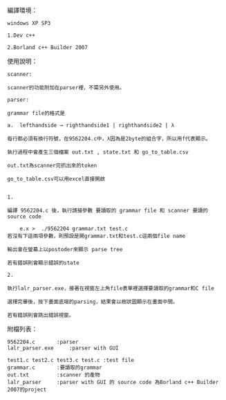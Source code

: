 編譯環境：

	windows XP SP3

	1.Dev c++

	2.Borland c++ Builder 2007

使用說明：

	scanner:
	
	scanner的功能附加在parser裡，不需另外使用。

	parser:

	grammar file的格式是

	a.	lefthandside → righthandside1 | righthandside2 | λ

	每行都必須有換行符號，在9562204.c中，λ因為是2byte的組合字，所以用f代表顯示。
	
	執行過程中會產生三個檔案 out.txt , state.txt 和 go_to_table.csv
	
	out.txt為scanner完抓出來的token

	go_to_table.csv可以用excel直接開啟


	1.

	編譯 9562204.c 後，執行請接參數 要讀取的 grammar file 和 scanner 要讀的source code

		e.x >  ./9562204 grammar.txt test.c
	若沒有下這兩項參數，則預設是開grammar.txt和test.c這兩個file name

	輸出會在螢幕上以postoder來顯示 parse tree

	若有錯誤則會顯示錯誤的state

	2.
	
	執行lalr_parser.exe，接著在視窗左上角file表單裡選擇要讀取的grammar和C file

	選擇完畢後，按下畫面底端的parsing，結果會以樹狀圖顯示在畫面中間。

	若有錯誤則會跳出錯誤視窗。

	

附檔列表：

	9562204.c 		:parser
	lalr_parser.exe		:parser with GUI

	test1.c test2.c test3.c test.c :test file
	grammar.c		:要讀取的grammar
	out.txt			:scanner 的產物
	lalr_parser		:parser with GUI 的 source code 為Borland c++ Builder 2007的project
	